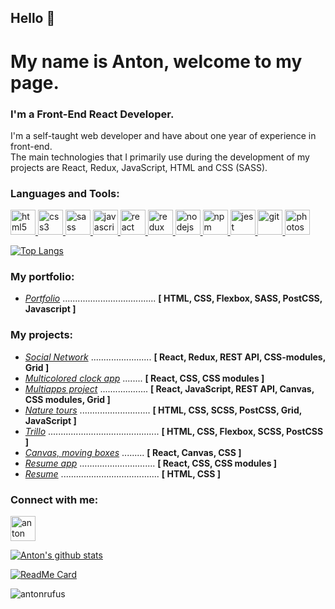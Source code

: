 ## Hello 👋

# My name is Anton, welcome to my page.

### I'm a Front-End React Developer.

I'm a self-taught web developer and have about one year of experience in front-end. 
<br/>
The main technologies that I primarily use during the development of my projects are React, Redux, JavaScript, HTML and CSS (SASS).

<h3 align="left">Languages and Tools:</h3>
<p align="left"> 
  <a href="https://www.w3.org/html/" target="_blank"> <img src="https://cdn2.iconfinder.com/data/icons/social-icon-3/512/social_style_3_html5-512.png" alt="html5" width="40" height="40"/> </a> 
  <a href="https://www.w3schools.com/css/" target="_blank"> <img src="https://cdn2.iconfinder.com/data/icons/social-icon-3/512/social_style_3_css3-512.png" alt="css3" width="40" height="40"/> </a> 
  <a href="https://sass-lang.com" target="_blank"> <img src="https://cdn3.iconfinder.com/data/icons/logos-and-brands-adobe/512/288_Sass-512.png" alt="sass" width="40" height="40"/> </a> 
  <a href="https://developer.mozilla.org/en-US/docs/Web/JavaScript" target="_blank"> <img src="https://cdn0.iconfinder.com/data/icons/programming-vintage-circle/32/programming_js_icon-512.png" alt="javascript" width="40" height="40"/> </a> 
  <a href="https://reactjs.org/" target="_blank"> <img src="https://image.flaticon.com/icons/png/512/919/919851.png" alt="react" width="40" height="40"/> </a> 
  <a href="https://redux.js.org" target="_blank"> <img src="http://blog.js-republic.com/wp-content/uploads/2016/11/logo-redux.png" alt="redux" width="40" height="40"/> </a> 
  <!--<a href="https://www.typescriptlang.org/" target="_blank"> <img src="https://image.flaticon.com/icons/png/512/919/919832.png" alt="typescript" width="40" height="40"/> </a> -->
  <a href="https://nodejs.org" target="_blank"> <img src="https://cdn3.iconfinder.com/data/icons/popular-services-brands/512/node-512.png" alt="nodejs" width="40" height="40"/> </a>
  <a href="https://www.npmjs.com/" target="_blank"> <img src="https://www.vectorlogo.zone/logos/npmjs/npmjs-tile.svg" alt="npm" width="40" height="40"/> </a> 
  <a href="https://jestjs.io" target="_blank"> <img src="https://www.vectorlogo.zone/logos/jestjsio/jestjsio-icon.svg" alt="jest" width="40" height="40"/> </a> 
  <a href="https://git-scm.com/" target="_blank"> <img src="https://www.vectorlogo.zone/logos/git-scm/git-scm-icon.svg" alt="git" width="40" height="40"/> </a> 
  <a href="https://www.photoshop.com/en" target="_blank"> <img src="https://cdn1.iconfinder.com/data/icons/flurry-for-creative-suite/512/photoshop2.png" alt="photoshop" width="40" height="40"/> </a> 
</p>

[![Top Langs](https://github-readme-stats.vercel.app/api/top-langs/?username=AntonRufus&layout=compact&show_icons=true&theme=dark)](https://github.com/anuraghazra/github-readme-stats)

<h3 align="left">My portfolio:</h3>
<ul>
<li>
<a href="https://antonrufus.github.io/portfolio/" target="_blank"><i>Portfolio</i></u></a> ..................................... <b>[ HTML, CSS, Flexbox, SASS, PostCSS, Javascript ]</b>
</li>
</ul>

<h3 align="left">My projects:</h3>
<ul>
<li>
<a href="https://antonrufus.github.io/social-network/#/profile" target="_blank"><i>Social Network</i></u></a> ........................ <b>[ React, Redux, REST API, CSS-modules, Grid ]</b>
</li>
<li>
<a href="https://antonrufus.github.io/colorful-clock-react-app/" target="_blank"><i>Multicolored clock app</i></a> ........ <b>[ React, CSS, CSS modules ]</b>
</li>
<li>
<a href="https://antonrufus.github.io/multi-apps-project/#/home" target="_blank"><i>Multiapps project</i></a> ................... <b>[ React, JavaScript, REST API, Canvas, CSS modules, Grid ]</b>
</li>
<li>
<a href="https://antonrufus.github.io/nature_tours/" target="_blank"><i>Nature tours</i></a> ............................ <b>[ HTML, CSS, SCSS, PostCSS, Grid, JavaScript ]</b>
</li>
<li>
<a href="https://antonrufus.github.io/trillo/" target="_blank"><i>Trillo</i></a> ............................................ <b>[ HTML, CSS, Flexbox, SCSS, PostCSS ]</b>
</li>
<li>
<a href="https://antonrufus.github.io/moving-boxes/" target="_blank"><i>Canvas, moving boxes</i></a> ......... <b>[ React, Canvas, CSS ]</b>
</li>
<li>
<a href="https://antonrufus.github.io/cv-react-app/" target="_blank"><i>Resume app</i></a> .............................. <b>[ React, CSS, CSS modules ]</b>
</li>
<li>
<a href="https://antonrufus.github.io/cv-html/" target="_blank"><i>Resume</i></a> ....................................... <b>[ HTML, CSS ]</b>
</li>
</ul>

<h3 align="left">Connect with me:</h3>
<p align="left">
<a href="https://www.linkedin.com/in/anton-zhyvotovskyi-10931291" target="_blank"><img align="center" src="https://www.freeiconspng.com//uploads/linkedin-icon-19.png" alt="anton zhyvotovskyi" height="40" width="40" /></a>
</p>

[![Anton's github stats](https://github-readme-stats.vercel.app/api?username=AntonRufus&theme=dark&show_icons=true)](https://github.com/anuraghazra/github-readme-stats)

[![ReadMe Card](https://github-readme-stats.vercel.app/api/pin/?username=AntonRufus&repo=social-network&show_owner=true&theme=dark)](https://github.com/anuraghazra/github-readme-stats)

<p align="left"> <img src="https://komarev.com/ghpvc/?username=antonrufus&label=Profile%20views&color=0e75b6&style=flat" alt="antonrufus" /> </p>




<!--
**AntonRufus/AntonRufus** is a ✨ _special_ ✨ repository because its `README.md` (this file) appears on your GitHub profile.

Here are some ideas to get you started:

- 🔭 I’m currently working on ...
- 🌱 I’m currently learning ...
- 👯 I’m looking to collaborate on ...
- 🤔 I’m looking for help with ...
- 💬 Ask me about ...
- 📫 How to reach me: ...
- 😄 Pronouns: ...
- ⚡ Fun fact: ...
-->

